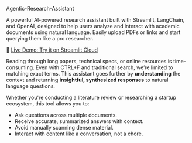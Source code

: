 Agentic-Research-Assistant

A powerful AI-powered research assistant built with Streamlit, LangChain, and OpenAI, designed to help users analyze and interact with academic documents using natural language. Easily upload PDFs or links and start querying them like a pro researcher.

🔗 [Live Demo: Try it on Streamlit Cloud](https://wcmzywfoj7mxjdgqgsknfz.streamlit.app/)

Reading through long papers, technical specs, or online resources is time-consuming. Even with CTRL+F and traditional search, we’re limited to matching exact terms. This assistant goes further by **understanding** the context and returning **insightful, synthesized responses** to natural language questions.

Whether you're conducting a literature review or researching a startup ecosystem, this tool allows you to:

- Ask questions across multiple documents.
- Receive accurate, summarized answers with context.
- Avoid manually scanning dense material.
- Interact with content like a conversation, not a chore.
